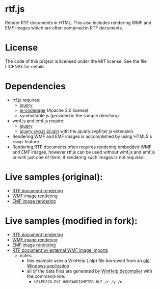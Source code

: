 # rtf.js
Render RTF documents in HTML.  This also includes rendering WMF and EMF images which are often contained in RTF documents.

# License
The code of this project is licensed under the MIT license.  See the file LICENSE for details.

# Dependencies
* rtf.js requires:
  * [jquery](https://jquery.com/)
  * [js-codepage](https://github.com/SheetJS/js-codepage/) (Apache 2.0 license)
  * symboltable.js (provided in the sample directory)
* wmf.js and emf.js require:
  * [jquery](https://jquery.com/)
  * [jquery.svg.js plugin](https://github.com/kbwood/svg) with the jquery.svgfilter.js extension.
* Rendering WMF and EMF images is accomplished by using HTML5's `<svg>` feature.
* Rendering RTF documents often requires rendering embedded WMF and EMF images, however rtf.js can be used without wmf.js and emf.js or with just one of them, if rendering such images is not required.

# Live samples (original):
* [RTF document rendering](http://tbluemel.github.io/rtf.js/samples/rtf.html)
* [WMF image rendering](http://tbluemel.github.io/rtf.js/samples/wmf.html)
* [EMF image rendering](http://tbluemel.github.io/rtf.js/samples/emf.html)

# Live samples (modified in fork):
* [RTF document rendering](https://warren-bank.github.io/rtf.js/samples/01_rtf/rtf.html)
* [WMF image rendering](https://warren-bank.github.io/rtf.js/samples/02_wmf/wmf.html)
* [EMF image rendering](https://warren-bank.github.io/rtf.js/samples/03_emf/emf.html)
* [RTF document w/ external WMF image imports](https://warren-bank.github.io/rtf.js/samples/04_rtf_imports/rtf.html)
  * notes:
    * this example uses a WinHelp (.hlp) file borrowed from an [old Windows application](https://www.esseraudio.com/index.php/en/home-audiometer-en)
    * all of the data files are generated by [WinHelp decompiler](https://sourceforge.net/projects/helpdeco/) with the command-line:
      * `HELPDECO.EXE HOMEAUDIOMETER.HLP /r /y /n`
